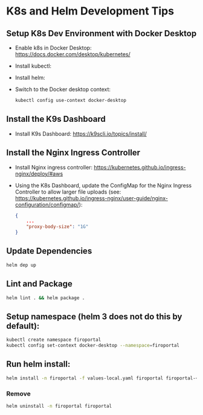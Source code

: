 # K8s and Helm Development Tips

## Setup K8s Dev Environment with Docker Desktop

* Enable k8s in Docker Desktop: https://docs.docker.com/desktop/kubernetes/
* Install kubectl:
* Install helm:
* Switch to the Docker desktop context:

    ```bash
    kubectl config use-context docker-desktop
    ```

## Install the K9s Dashboard

* Install K9s Dashboard: https://k9scli.io/topics/install/

## Install the Nginx Ingress Controller

* Install Nginx ingress controller: https://kubernetes.github.io/ingress-nginx/deploy/#aws
* Using the K8s Dashboard, update the ConfigMap for the Nginx Ingress Controller to allow larger file uploads (see: https://kubernetes.github.io/ingress-nginx/user-guide/nginx-configuration/configmap/):

    ```json
    {
        ...
        "proxy-body-size": "1G"
    }
    ```

## Update Dependencies

```bash
helm dep up
```

## Lint and Package

``` bash
helm lint . && helm package .
```

## Setup namespace (helm 3 does not do this by default):

```bash
kubectl create namespace firoportal
kubectl config set-context docker-desktop --namespace=firoportal
```

## Run helm install:

```bash
helm install -n firoportal -f values-local.yaml firoportal firoportal-<version>.tgz
```

### Remove

```bash
helm uninstall -n firoportal firoportal
```
